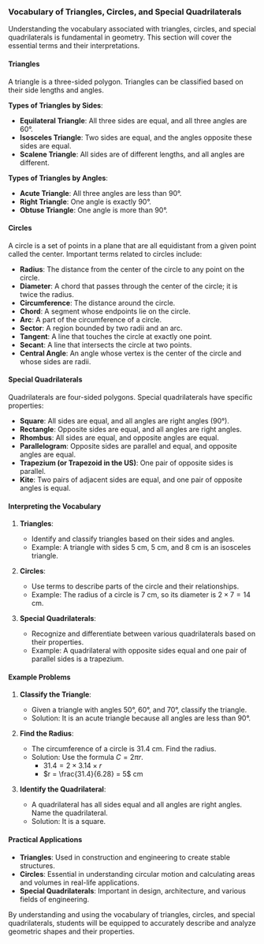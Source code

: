 ### Vocabulary of Triangles, Circles, and Special Quadrilaterals

Understanding the vocabulary associated with triangles, circles, and special quadrilaterals is fundamental in geometry. This section will cover the essential terms and their interpretations.

#### Triangles

A triangle is a three-sided polygon. Triangles can be classified based on their side lengths and angles.

**Types of Triangles by Sides**:
- **Equilateral Triangle**: All three sides are equal, and all three angles are 60°.
- **Isosceles Triangle**: Two sides are equal, and the angles opposite these sides are equal.
- **Scalene Triangle**: All sides are of different lengths, and all angles are different.

**Types of Triangles by Angles**:
- **Acute Triangle**: All three angles are less than 90°.
- **Right Triangle**: One angle is exactly 90°.
- **Obtuse Triangle**: One angle is more than 90°.

#### Circles

A circle is a set of points in a plane that are all equidistant from a given point called the center. Important terms related to circles include:

- **Radius**: The distance from the center of the circle to any point on the circle.
- **Diameter**: A chord that passes through the center of the circle; it is twice the radius.
- **Circumference**: The distance around the circle.
- **Chord**: A segment whose endpoints lie on the circle.
- **Arc**: A part of the circumference of a circle.
- **Sector**: A region bounded by two radii and an arc.
- **Tangent**: A line that touches the circle at exactly one point.
- **Secant**: A line that intersects the circle at two points.
- **Central Angle**: An angle whose vertex is the center of the circle and whose sides are radii.

#### Special Quadrilaterals

Quadrilaterals are four-sided polygons. Special quadrilaterals have specific properties:

- **Square**: All sides are equal, and all angles are right angles (90°).
- **Rectangle**: Opposite sides are equal, and all angles are right angles.
- **Rhombus**: All sides are equal, and opposite angles are equal.
- **Parallelogram**: Opposite sides are parallel and equal, and opposite angles are equal.
- **Trapezium (or Trapezoid in the US)**: One pair of opposite sides is parallel.
- **Kite**: Two pairs of adjacent sides are equal, and one pair of opposite angles is equal.

#### Interpreting the Vocabulary

1. **Triangles**:
   - Identify and classify triangles based on their sides and angles.
   - Example: A triangle with sides 5 cm, 5 cm, and 8 cm is an isosceles triangle.

2. **Circles**:
   - Use terms to describe parts of the circle and their relationships.
   - Example: The radius of a circle is 7 cm, so its diameter is $2 \times 7 = 14$ cm.

3. **Special Quadrilaterals**:
   - Recognize and differentiate between various quadrilaterals based on their properties.
   - Example: A quadrilateral with opposite sides equal and one pair of parallel sides is a trapezium.

#### Example Problems

1. **Classify the Triangle**:
   - Given a triangle with angles 50°, 60°, and 70°, classify the triangle.
   - Solution: It is an acute triangle because all angles are less than 90°.

2. **Find the Radius**:
   - The circumference of a circle is 31.4 cm. Find the radius.
   - Solution: Use the formula $C = 2\pi r$.
     - $31.4 = 2 \times 3.14 \times r$
     - $r = \frac{31.4}{6.28} = 5$ cm

3. **Identify the Quadrilateral**:
   - A quadrilateral has all sides equal and all angles are right angles. Name the quadrilateral.
   - Solution: It is a square.

#### Practical Applications

- **Triangles**: Used in construction and engineering to create stable structures.
- **Circles**: Essential in understanding circular motion and calculating areas and volumes in real-life applications.
- **Special Quadrilaterals**: Important in design, architecture, and various fields of engineering.

By understanding and using the vocabulary of triangles, circles, and special quadrilaterals, students will be equipped to accurately describe and analyze geometric shapes and their properties.